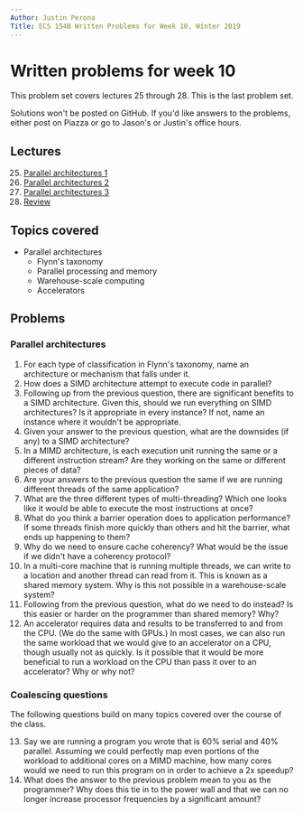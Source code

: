 ```yaml
---
Author: Justin Perona
Title: ECS 154B Written Problems for Week 10, Winter 2019
---
```


# Written problems for week 10

This problem set covers lectures 25 through 28.
This is the last problem set.

Solutions won't be posted on GitHub.
If you'd like answers to the problems, either post on Piazza or go to Jason's or Justin's office hours.

## Lectures

25. [Parallel architectures 1](https://github.com/jlpteaching/ECS154B/blob/master/lecture%20notes/03-08-Lecture-25.pdf)
26. [Parallel architectures 2](https://github.com/jlpteaching/ECS154B/blob/master/lecture%20notes/03-11-Lecture-26.pdf)
27. [Parallel architectures 3](https://github.com/jlpteaching/ECS154B/blob/master/lecture%20notes/03-13-Lecture-27.pdf)
28. [Review](https://github.com/jlpteaching/ECS154B/blob/master/lecture%20notes/03-15-Lecture-28.pdf)

## Topics covered

* Parallel architectures
    * Flynn's taxonomy
    * Parallel processing and memory
    * Warehouse-scale computing
    * Accelerators

## Problems

### Parallel architectures

1. For each type of classification in Flynn's taxonomy, name an architecture or mechanism that falls under it.
2. How does a SIMD architecture attempt to execute code in parallel?
3. Following up from the previous question, there are significant benefits to a SIMD architecture. Given this, should we run everything on SIMD architectures? Is it appropriate in every instance? If not, name an instance where it wouldn't be appropriate.
4. Given your answer to the previous question, what are the downsides (if any) to a SIMD architecture?
5. In a MIMD architecture, is each execution unit running the same or a different instruction stream? Are they working on the same or different pieces of data?
6. Are your answers to the previous question the same if we are running different threads of the same application?
7. What are the three different types of multi-threading? Which one looks like it would be able to execute the most instructions at once?
8. What do you think a barrier operation does to application performance? If some threads finish more quickly than others and hit the barrier, what ends up happening to them?
9. Why do we need to ensure cache coherency? What would be the issue if we didn't have a coherency protocol?
10. In a multi-core machine that is running multiple threads, we can write to a location and another thread can read from it. This is known as a shared memory system. Why is this not possible in a warehouse-scale system?
11. Following from the previous question, what do we need to do instead? Is this easier or harder on the programmer than shared memory? Why?
12. An accelerator requires data and results to be transferred to and from the CPU. (We do the same with GPUs.) In most cases, we can also run the same workload that we would give to an accelerator on a CPU, though usually not as quickly. Is it possible that it would be more beneficial to run a workload on the CPU than pass it over to an accelerator? Why or why not?

### Coalescing questions

The following questions build on many topics covered over the course of the class.

13. Say we are running a program you wrote that is 60% serial and 40% parallel. Assuming we could perfectly map even portions of the workload to additional cores on a MIMD machine, how many cores would we need to run this program on in order to achieve a 2x speedup?
14. What does the answer to the previous problem mean to you as the programmer? Why does this tie in to the power wall and that we can no longer increase processor frequencies by a significant amount?
